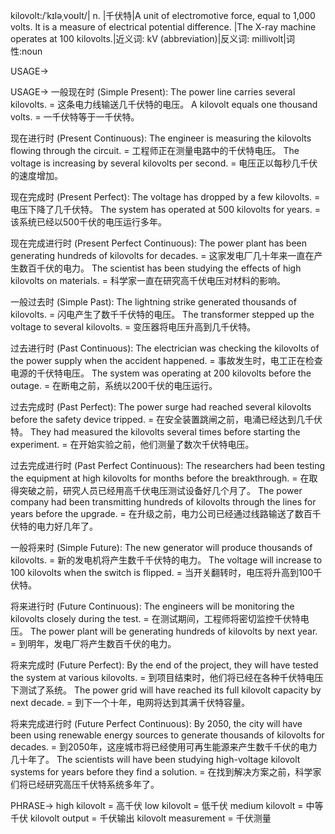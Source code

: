 kilovolt:/ˈkɪləˌvoʊlt/| n. |千伏特|A unit of electromotive force, equal to 1,000 volts.  It is a measure of electrical potential difference. |The X-ray machine operates at 100 kilovolts.|近义词: kV (abbreviation)|反义词: millivolt|词性:noun

USAGE->

USAGE->
一般现在时 (Simple Present):
The power line carries several kilovolts. = 这条电力线输送几千伏特的电压。
A kilovolt equals one thousand volts. = 一千伏特等于一千伏特。


现在进行时 (Present Continuous):
The engineer is measuring the kilovolts flowing through the circuit. = 工程师正在测量电路中的千伏特电压。
The voltage is increasing by several kilovolts per second. = 电压正以每秒几千伏的速度增加。


现在完成时 (Present Perfect):
The voltage has dropped by a few kilovolts. = 电压下降了几千伏特。
The system has operated at 500 kilovolts for years. = 该系统已经以500千伏的电压运行多年。


现在完成进行时 (Present Perfect Continuous):
The power plant has been generating hundreds of kilovolts for decades. = 这家发电厂几十年来一直在产生数百千伏的电力。
The scientist has been studying the effects of high kilovolts on materials. = 科学家一直在研究高千伏电压对材料的影响。


一般过去时 (Simple Past):
The lightning strike generated thousands of kilovolts. = 闪电产生了数千千伏特的电压。
The transformer stepped up the voltage to several kilovolts. = 变压器将电压升高到几千伏特。


过去进行时 (Past Continuous):
The electrician was checking the kilovolts of the power supply when the accident happened. = 事故发生时，电工正在检查电源的千伏特电压。
The system was operating at 200 kilovolts before the outage. = 在断电之前，系统以200千伏的电压运行。


过去完成时 (Past Perfect):
The power surge had reached several kilovolts before the safety device tripped. = 在安全装置跳闸之前，电涌已经达到几千伏特。
They had measured the kilovolts several times before starting the experiment. = 在开始实验之前，他们测量了数次千伏特电压。


过去完成进行时 (Past Perfect Continuous):
The researchers had been testing the equipment at high kilovolts for months before the breakthrough. = 在取得突破之前，研究人员已经用高千伏电压测试设备好几个月了。
The power company had been transmitting hundreds of kilovolts through the lines for years before the upgrade. = 在升级之前，电力公司已经通过线路输送了数百千伏特的电力好几年了。


一般将来时 (Simple Future):
The new generator will produce thousands of kilovolts. = 新的发电机将产生数千千伏特的电力。
The voltage will increase to 100 kilovolts when the switch is flipped. = 当开关翻转时，电压将升高到100千伏特。


将来进行时 (Future Continuous):
The engineers will be monitoring the kilovolts closely during the test. = 在测试期间，工程师将密切监控千伏特电压。
The power plant will be generating hundreds of kilovolts by next year. = 到明年，发电厂将产生数百千伏的电力。


将来完成时 (Future Perfect):
By the end of the project, they will have tested the system at various kilovolts. = 到项目结束时，他们将已经在各种千伏特电压下测试了系统。
The power grid will have reached its full kilovolt capacity by next decade. = 到下一个十年，电网将达到其满千伏特容量。


将来完成进行时 (Future Perfect Continuous):
By 2050, the city will have been using renewable energy sources to generate thousands of kilovolts for decades. = 到2050年，这座城市将已经使用可再生能源来产生数千千伏的电力几十年了。
The scientists will have been studying high-voltage kilovolt systems for years before they find a solution. = 在找到解决方案之前，科学家们将已经研究高压千伏特系统多年了。


PHRASE->
high kilovolt = 高千伏
low kilovolt = 低千伏
medium kilovolt = 中等千伏
kilovolt output = 千伏输出
kilovolt measurement = 千伏测量
